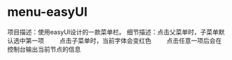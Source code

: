 # menu-easyUI
项目描述：使用easyUI设计的一款菜单栏。
细节描述：点击父菜单时，子菜单默认选中第一项
         点击子菜单时，当前字体会变红色
         点击任意一项后会在控制台输出当前节点的信息
